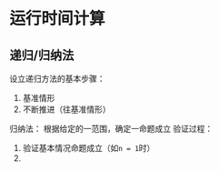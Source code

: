 # 运行时间计算

## 递归/归纳法
设立递归方法的基本步骤：
1. 基准情形
2. 不断推进（往基准情形）

归纳法：
根据给定的一范围，确定一命题成立
验证过程：
1. 验证基本情况命题成立（如`n = 1`时）
2. 
